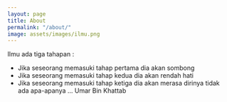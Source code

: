 ```yaml
---
layout: page
title: About
permalink: "/about/"
image: assets/images/ilmu.png
---
```


Ilmu ada tiga tahapan :
+ Jika seseorang memasuki tahap pertama dia akan sombong
+ Jika seseorang memasuki tahap kedua dia akan rendah hati
+ Jika seseorang memasuki tahap ketiga dia akan merasa dirinya tidak ada apa-apanya
... Umar Bin Khattab

